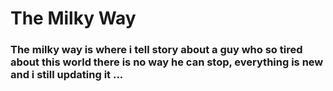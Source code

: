 # The Milky Way

### The milky way is where i tell story about a guy who so tired about this world there is no way he can stop, everything is new and i still updating it ...